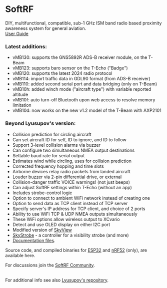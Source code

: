 # SoftRF &nbsp;&nbsp;&nbsp;&nbsp;&nbsp;

DIY, multifunctional, compatible, sub-1 GHz ISM band radio based proximity awareness system for general aviation.
<br>
[User Guide](https://github.com/moshe-braner/SoftRF/blob/master/software/firmware/documentation/SoftRF_MB_user_guide.txt)
<br>

### Latest additions:

* vMB130: supports the GNS5892R ADS-B receiver module, on the T-Beam
* vMB123: supports baro sensor on the T-Echo ("Badge")
* vMB120: supports the latest 2024 radio protocol
* vMB114: import traffic data in GDL90 format (from ADS-B receiver)
* vMB110: added second serial port and data bridging (only on T-Beam)
* vMB10h: added winch mode ("aircraft type") with variable reported altitude
* vMB10f: auto turn-off Bluetooth upon web access to resolve memory limitation
* vMB10d: now works on the new v1.2 model of the T-Beam with AXP2101

### Beyond Lyusupov's version:

* Collision prediction for circling aircraft
* Can set aircraft ID for self, ID to ignore, and ID to follow
* Support 3-level collision alarms via buzzer
* Can configure two simultaneous NMEA output destinations
* Settable baud rate for serial output
* Estimates wind while circling, uses for collision prediction
* Corrected frequency hopping and time slots
* Airborne devices relay radio packets from landed aircraft 
* Louder buzzer via 2-pin differential drive, or external
* Collision-danger traffic VOICE warnings! (not just beeps)
* Can adjust SoftRF settings within T-Echo (without an app)
* Includes strobe-control logic
* Option to connect to ambient WiFi network instead of creating one
* Option to send data as TCP client instead of TCP server
* Specify server's IP address for TCP client, and choice of 2 ports
* Ability to use WiFi TCP & UDP NMEA outputs simultaneously
* These WiFi options allow wireless output to XCvario
* Detect and use OLED display on either I2C port
* Modified version of [SkyView](https://github.com/moshe-braner/SoftRF/tree/master/software/firmware/binaries/ESP32/SkyView)
* [SkyStrobe](https://github.com/moshe-braner/SoftRF/tree/master/software/firmware/binaries/ESP32/SkyStrobe) - a controller for a visibility strobe (and more)
* [Documentation files](https://github.com/moshe-braner/SoftRF/tree/master/software/firmware/documentation).

Source code, and compiled binaries for [ESP32](https://github.com/moshe-braner/SoftRF/tree/master/software/firmware/binaries/ESP32/SoftRF) and [nRF52](https://github.com/moshe-braner/SoftRF/tree/master/software/firmware/binaries/nRF52840/SoftRF/MassStorage) (only), are available here.
<br>

For discussions join the [SoftRF Community](https://groups.google.com/g/softrf_community).
<br>
<br>

For additional info see also [Lyusupov's repository](https://github.com/lyusupov/SoftRF).


